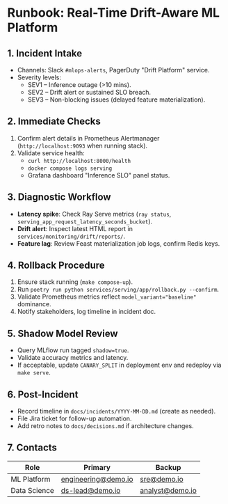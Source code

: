 ﻿# Runbook: Real-Time Drift-Aware ML Platform

## 1. Incident Intake

- Channels: Slack `#mlops-alerts`, PagerDuty "Drift Platform" service.
- Severity levels:
  - SEV1 – Inference outage (>10 mins).
  - SEV2 – Drift alert or sustained SLO breach.
  - SEV3 – Non-blocking issues (delayed feature materialization).

## 2. Immediate Checks

1. Confirm alert details in Prometheus Alertmanager (`http://localhost:9093` when running stack).
2. Validate service health:
   - `curl http://localhost:8000/health`
   - `docker compose logs serving`
   - Grafana dashboard "Inference SLO" panel status.

## 3. Diagnostic Workflow

- **Latency spike**: Check Ray Serve metrics (`ray status`, `serving_app_request_latency_seconds_bucket`).
- **Drift alert**: Inspect latest HTML report in `services/monitoring/drift/reports/`.
- **Feature lag**: Review Feast materialization job logs, confirm Redis keys.

## 4. Rollback Procedure

1. Ensure stack running (`make compose-up`).
2. Run `poetry run python services/serving/app/rollback.py --confirm`.
3. Validate Prometheus metrics reflect `model_variant="baseline"` dominance.
4. Notify stakeholders, log timeline in incident doc.

## 5. Shadow Model Review

- Query MLflow run tagged `shadow=true`.
- Validate accuracy metrics and latency.
- If acceptable, update `CANARY_SPLIT` in deployment env and redeploy via `make serve`.

## 6. Post-Incident

- Record timeline in `docs/incidents/YYYY-MM-DD.md` (create as needed).
- File Jira ticket for follow-up automation.
- Add retro notes to `docs/decisions.md` if architecture changes.

## 7. Contacts

| Role        | Primary             | Backup           |
|-------------|---------------------|------------------|
| ML Platform | engineering@demo.io | sre@demo.io      |
| Data Science| ds-lead@demo.io     | analyst@demo.io  |
